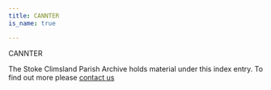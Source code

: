 ```yaml
---
title: CANNTER
is_name: true

---
```


CANNTER


The Stoke Climsland Parish Archive holds material under this index entry. To find out more please [contact us](/contact/)
